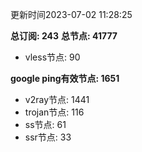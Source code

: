 更新时间2023-07-02 11:28:25

**总订阅: 243**
**总节点: 41777**
- vless节点: 90

**google ping有效节点: 1651**
- v2ray节点: 1441
- trojan节点: 116
- ss节点: 61
- ssr节点: 33
